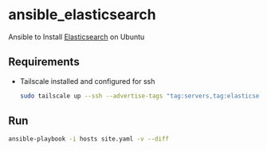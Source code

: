 # ansible_elasticsearch
Ansible to Install [Elasticsearch](https://www.elastic.co/elasticsearch) on Ubuntu

## Requirements

* Tailscale installed and configured for ssh
    ```bash
    sudo tailscale up --ssh --advertise-tags "tag:servers,tag:elasticsearch"
    ```

## Run

```bash
ansible-playbook -i hosts site.yaml -v --diff
```